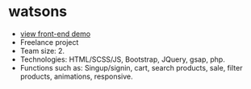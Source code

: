 # watsons
- [view front-end demo](https://watsons.vercel.app)
- Freelance project
- Team size: 2.
- Technologies: HTML/SCSS/JS, Bootstrap, JQuery, gsap, php.
- Functions such as: Singup/signin, cart, search products, sale, filter products, animations, responsive.

